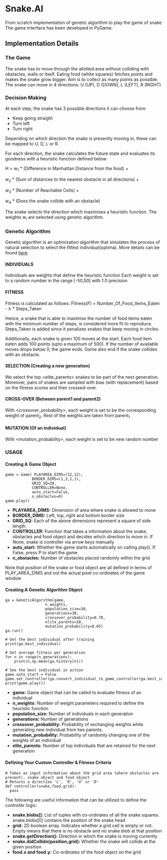 # Snake.AI

From scratch implementation of genetic algorithm to play the game of snake
The game interface has been developed in PyGame.

## Implementation Details

### The Game
The snake has to move through the allotted area without colliding with obstacles, walls or itself.
Eating food (white squares) fetches points and makes the snake grow bigger.
Aim is to collect as many points as possible.
The snake can move in 4 directions: U (UP), D (DOWN), L (LEFT), R (RIGHT)


### Decision Making
At each step, the snake has 3 possible directions it can choose from:
<ul>
  <li>Keep going straight</li>
  <li>Turn left</li>
  <li>Turn right</li>
</ul>
Depending on which direction the snake is presently moving in, these can be mapped to U, D, L or R.

For each direction, the snake calculates the future state and evaluates its goodness with a heuristic function defined below.


H = w<sub>1</sub> * (Difference in Manhattan Distance from the food) + 

w<sub>2</sub> * (Sum of distances to the nearest obstacle in all directions) + 

w<sub>3</sub> * (Number of Reachable Cells) + 

w<sub>4</sub> * (Does the snake collide with an obstacle)


The snake selects the direction which maximises a heuristic function.
The weights w<sub>i</sub> are selected using genetic algorithm.

### Genetic Algorithm

Genetic algorithm is an optimization algorithm that simulates the process of natural selection to select the fittest individual(optima). More details can be found <a href="https://www.geeksforgeeks.org/genetic-algorithms/">here</a>

#### INDIVIDUALS
Individuals are weights that define the heuristic function
Each weight is set to a random number in the range [-50,50] with 1.0 precision

#### FITNESS
Fitness is calculated as follows:
Fitness(F) = Number_Of_Food_Items_Eaten - λ  * Steps_Taken

Hence, a snake that is able to maximise the number of food items eaten with the minimum number of steps, is considered more fit to reproduce.
Steps_Taken is added since it penalizes snakes that keep moving in circles.

Additionally, each snake is given 100 moves at the start. Each food item eaten adds 100 points (upto a maximum of 500). If the number of available moves drops below 0, the game ends.
Game also end if the snake collides with an obstacle.

#### SELECTION (Creating a new generation)
We select the top <elite_parents> snakes to be part of the next generation. Moreover, pairs of snakes are sampled with bias (with replacement) based on the fitness scores and then crossed-over.

#### CROSS-OVER (Between parent1 and parent2)
With <crossover_probability>, each weight is set to be the corresponding weight of parent<sub>2</sub>. Rest of the weights are taken from parent<sub>1</sub>

#### MUTATION (Of an individual)
With <mutation_probability>, each weight is set to be new random number

### USAGE

#### Creating A Game Object

```
game = Game( PLAYAREA_DIMS=(12,12),
            BORDER_DIMS=(1,3,1,1),
            GRID_SQ=20,
            CONTROLLER=None,
            auto_start=False,
            n_obstacles=0)
game.play()
```
<ul>
  <li><b>PLAYAREA_DIMS:</b> Dimension of area where snake is allowed to move</li>

  <li><b>BORDER_DIMS:</b> Left, top, right and bottom border size</li>

  <li><b>GRID_SQ:</b> Each of the above dimensions represent a square of side length <GRID_SQ></li>
  <li><b>CONTROLLER:</b> Function that takes a information about the snake, obstacles and food object and decides which direction to move in. If None, snake is controller via arrow keys manually</li>
  <li><b>auto_start:</b> Whether the game starts automatically on calling play(). If False, press P to start the game</li>
  <li><b>n_obstacles:</b> Number of obstacles placed randomly within the grid</li>
</ul>

Note that position of the snake or food object are all defined in terms of PLAY_AREA_DIMS and not the actual pixel co-ordinates of the game window

#### Creating A Genetic Algorithm Object

```
ga = GeneticAlgorithm(game,
                  n_weights,
                  population_size=10,
                  generations=30,
                  crossover_probability=0.70,
                  elite_parents=10,
                  mutation_probability=0.05)
ga.run()

# Get the best individual after training
print(ga.best_individual)

# Get average fitness per generation
for n in range(n_generations):
    print(n,np.mean(ga.history[n]))

# See the best individual in action
game.auto_start = False
game.set_controller(ga.convert_individual_to_game_controller(ga.best_individual))
print(game.play())

```
<ul>
  <li><b>game:</b> Game object that can be called to evaluate fitness of an individual</li>
  <li><b>n_weights:</b> Number of weight parameters required to define the heuristic function</li>
  <li><b>population_size:</b> Number of individuals in each generation</li>
  <li><b>generations:</b> Number of generations</li>
  <li><b>crossover_probability:</b> Probability of exchanging weights while generating new individual from two parents</li>
  <li><b>mutation_probability:</b> Probability of randomly changing one of the weights of an individual</li>
  <li><b>elite_parents:</b> Number of top individuals that are retained for the next generation</li>
</ul>

#### Defining Your Custom Controller & Fitness Criteria

```
# Takes as input information about the grid area (where obstacles are present), snake object and food object
# Returns a direction 'L', 'R', 'U' or 'D'
def controller(snake,food,grid):
  pass
```
The following are useful information that can be utilized to define the controller logic:
<ul>
  <li><b>snake.blobs[]:</b> List of tuples with co-ordinates of all the snake squares. snake.blobs[0] contains the position of the snake head</li>
  <li><b>grid:</b> 2D boolean array. Indicates whether a grid cell is empty or not. Empty means that there is no obstacle and no snake blob at that position</li>
  <li><b>snake.getDirection():</b> Direction in which the snake is moving currently</li>
  <li><b>snake.didCollide(position,grid):</b> Whether the snake will collide at the given position</li>
  <li><b>food.x and food.y:</b> Co-ordinates of the food object on the grid</li>
</ul>


